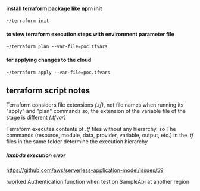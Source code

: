 #### install terraform package like npm init

`~/terraform init`

#### to view terraform execution steps with environment parameter file

`~/terraform plan --var-file=poc.tfvars`

#### for applying changes to the cloud

`~/terraform apply --var-file=poc.tfvars`

## terraform script notes
Terraform considers file extensions _(.tf)_, not file names when running its "apply" and "plan" commands
so, the extension of the variable file of the stage is different _(.tfvar)_

Terraform executes contents of _.tf_ files without any hierarchy.
so The commands (resource, module, data, provider, variable, output, etc.) in the _.tf_ files in the same folder determine the execution hierarchy

##### lambda execution error
https://github.com/aws/serverless-application-model/issues/59

!worked Authentication function when test on SampleApi at another region 
